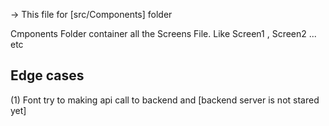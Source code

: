 -> This file for [src/Components] folder

Cmponents Folder container all the Screens File. Like Screen1 , Screen2 ... etc



Edge cases
-----------
(1) Font try to making api call to backend and [backend server is not stared yet]